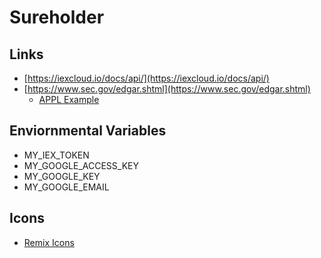 # Sureholder

## Links

- [https://iexcloud.io/docs/api/](https://iexcloud.io/docs/api/)
- [https://www.sec.gov/edgar.shtml](https://www.sec.gov/edgar.shtml)
  - [APPL Example](https://www.sec.gov/cgi-bin/browse-edgar?action=getcompany&CIK=0000320193&owner=exclude&count=40)

## Enviornmental Variables

- MY_IEX_TOKEN
- MY_GOOGLE_ACCESS_KEY
- MY_GOOGLE_KEY
- MY_GOOGLE_EMAIL

## Icons

- [Remix Icons](https://remixicon.com/)
